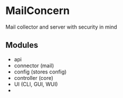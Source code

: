 # MailConcern
Mail collector and server with security in mind 

## Modules
* api
* connector (mail)
* config (stores config)
* controller (core)
* UI (CLI, GUI, WUI)
* 